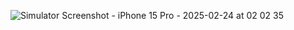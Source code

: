 
![Simulator Screenshot - iPhone 15 Pro - 2025-02-24 at 02 02 35](https://github.com/user-attachments/assets/4e1a2658-fb45-469b-8b3c-06e4b915a7a2)
